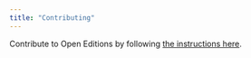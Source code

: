 ```yaml
---
title: "Contributing"
---
```


Contribute to Open Editions by following [the instructions here](https://github.com/open-editions/corpus-joyce-portrait-TEI/blob/master/CONTRIBUTING.md). 
